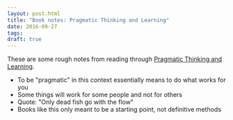 ```yaml
---
layout: post.html
title: "Book notes: Pragmatic Thinking and Learning"
date: 2016-09-27
tags: 
draft: true
---
```


These are some rough notes from reading through [Pragmatic Thinking and Learning](https://pragprog.com/book/ahptl/pragmatic-thinking-and-learning).

<!--more-->

- To be "pragmatic" in this context essentially means to do what works for you
- Some things will work for some people and not for others
- Quote: "Only dead fish go with the flow"
- Books like this only meant to be a starting point, not definitive methods
